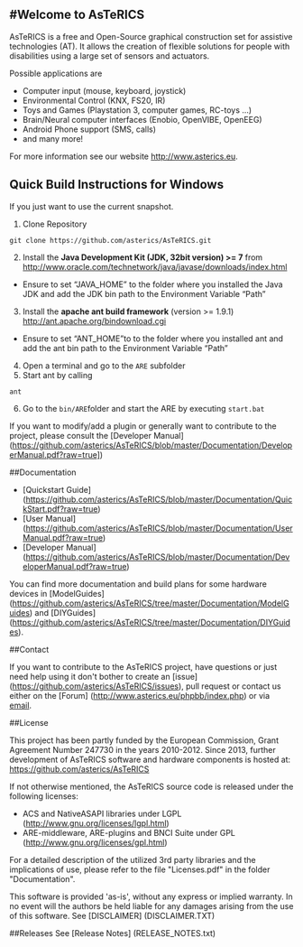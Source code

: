 #Welcome to AsTeRICS
-------------------

AsTeRICS is a free and Open-Source graphical construction set for assistive technologies (AT).
It allows the creation of flexible solutions for people with disabilities using a large set of sensors and actuators.


Possible applications are  
* Computer input (mouse, keyboard, joystick)
* Environmental Control (KNX, FS20, IR)
* Toys and Games (Playstation 3, computer games, RC-toys ...)
* Brain/Neural computer interfaces (Enobio, OpenVIBE, OpenEEG)
* Android Phone support (SMS, calls)
* and many more!

For more information see our website http://www.asterics.eu.

## Quick Build Instructions for Windows
If you just want to use the current snapshot.

1. Clone Repository
  ```
  git clone https://github.com/asterics/AsTeRICS.git
  ```
2. Install the **Java Development Kit (JDK, 32bit version) >= 7** from http://www.oracle.com/technetwork/java/javase/downloads/index.html
  * Ensure to set “JAVA_HOME” to the folder where you installed the Java JDK and add the JDK bin path to the  Environment Variable “Path”
3. Install the **apache ant build framework** (version >= 1.9.1) http://ant.apache.org/bindownload.cgi
  * Ensure to set “ANT_HOME”to to the folder where you installed ant and add the ant bin path to the Environment Variable “Path”
4. Open a terminal and go to the ```ARE``` subfolder
5. Start ant by calling
  ```
  ant
  ```
6. Go to the ```bin/ARE```folder and start the ARE by executing ```start.bat```

If you want to modify/add a plugin or generally want to contribute to the project, please consult the [Developer Manual] (https://github.com/asterics/AsTeRICS/blob/master/Documentation/DeveloperManual.pdf?raw=true])

##Documentation

* [Quickstart Guide] (https://github.com/asterics/AsTeRICS/blob/master/Documentation/QuickStart.pdf?raw=true)
* [User Manual] (https://github.com/asterics/AsTeRICS/blob/master/Documentation/UserManual.pdf?raw=true)
* [Developer Manual] (https://github.com/asterics/AsTeRICS/blob/master/Documentation/DeveloperManual.pdf?raw=true)


You can find more documentation and build plans for some hardware devices in [ModelGuides] (https://github.com/asterics/AsTeRICS/tree/master/Documentation/ModelGuides) and  [DIYGuides] (https://github.com/asterics/AsTeRICS/tree/master/Documentation/DIYGuides).

##Contact

If you want to contribute to the AsTeRICS project, have questions or just need help using it don't bother to create an [issue] (https://github.com/asterics/AsTeRICS/issues), pull request or contact us either on the [Forum] (http://www.asterics.eu/phpbb/index.php) or via [email](mailto:asterics_info@ki-i.at).


##License

This project has been partly funded by the European Commission,  Grant Agreement Number 247730 in the years 2010-2012.
Since 2013, further development of AsTeRICS software and hardware components is hosted at:  https://github.com/asterics/AsTeRICS

If not otherwise mentioned, the AsTeRICS source code is released under the following licenses:

  * ACS and NativeASAPI libraries under LGPL (http://www.gnu.org/licenses/lgpl.html)
  * ARE-middleware, ARE-plugins and BNCI Suite under GPL (http://www.gnu.org/licenses/gpl.html)

For a detailed description of the utilized 3rd party libraries and the implications of use,
please refer to the file "Licenses.pdf" in the folder "Documentation".

This software is provided 'as-is', without any express or implied warranty. 
In no event will the authors be held liable for any damages arising from the use of this software. See [DISCLAIMER] (DISCLAIMER.TXT)

##Releases
See [Release Notes] (RELEASE_NOTES.txt) 

